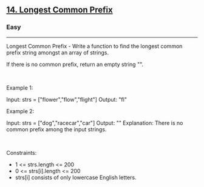 <h2><a href="https://leetcode.com/problems/longest-common-prefix/">14. Longest Common Prefix</a></h2><h3>Easy</h3><hr>Longest Common Prefix - Write a function to find the longest common prefix string amongst an array of strings.

If there is no common prefix, return an empty string "".

 

Example 1:


Input: strs = ["flower","flow","flight"]
Output: "fl"


Example 2:


Input: strs = ["dog","racecar","car"]
Output: ""
Explanation: There is no common prefix among the input strings.


 

Constraints:

 * 1 <= strs.length <= 200
 * 0 <= strs[i].length <= 200
 * strs[i] consists of only lowercase English letters.
